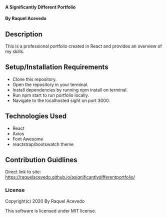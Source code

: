 #### A Significantly Different Portfolio

#### By Raquel Acevedo

## Description
This is a professional portfolio created in React and provides an overview of my skills.  

## Setup/Installation Requirements

* Clone this repository.
* Open the repository in your terminal.
* Install dependencies by running npm install on terminal.
* Run npm start to run portfolio locally. 
* Navigate to the localhosted sight on port 3000.  


## Technologies Used

* React
* Axios
* Font Awesome
* reactstrap/bootswatch theme

## Contribution Guidlines 

Direct link to site:
 https://raquelacevedo.github.io/asignificantlydifferentportfolio/

### License

Copyright(c) 2020 By Raquel Acevedo

This software is licensed under MIT license.